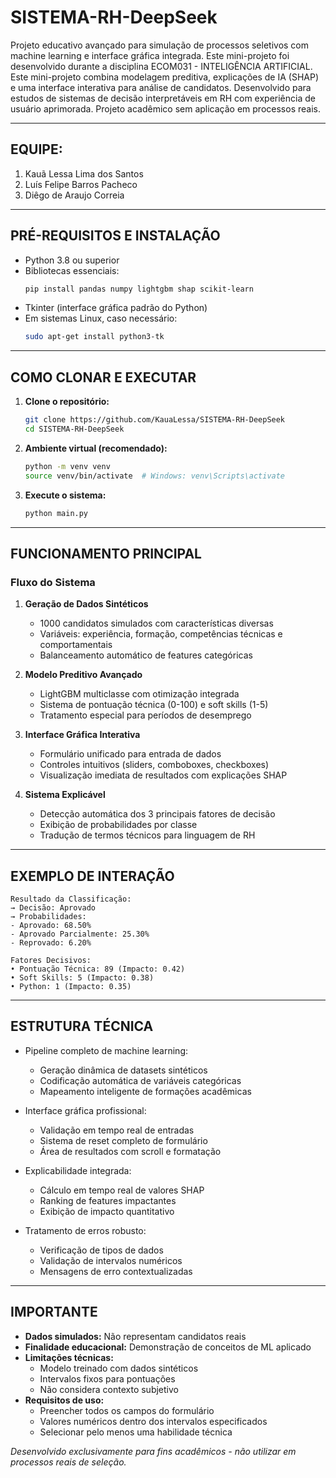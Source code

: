 # SISTEMA-RH-DeepSeek

Projeto educativo avançado para simulação de processos seletivos com machine learning e interface gráfica integrada. Este mini-projeto foi desenvolvido durante a disciplina ECOM031 - INTELIGÊNCIA ARTIFICIAL. Este mini-projeto combina modelagem preditiva, explicações de IA (SHAP) e uma interface interativa para análise de candidatos. Desenvolvido para estudos de sistemas de decisão interpretáveis em RH com experiência de usuário aprimorada. Projeto acadêmico sem aplicação em processos reais.

---

## EQUIPE:
1. Kauã Lessa Lima dos Santos
2. Luís Felipe Barros Pacheco
3. Diêgo de Araujo Correia
   
---

## PRÉ-REQUISITOS E INSTALAÇÃO

* Python 3.8 ou superior
* Bibliotecas essenciais:
  ```bash
  pip install pandas numpy lightgbm shap scikit-learn
  ```
* Tkinter (interface gráfica padrão do Python)
* Em sistemas Linux, caso necessário:
  ```bash
  sudo apt-get install python3-tk
  ```

---

## COMO CLONAR E EXECUTAR

1. **Clone o repositório:**
   ```bash
   git clone https://github.com/KauaLessa/SISTEMA-RH-DeepSeek
   cd SISTEMA-RH-DeepSeek
   ```

2. **Ambiente virtual (recomendado):**
   ```bash
   python -m venv venv
   source venv/bin/activate  # Windows: venv\Scripts\activate
   ```

3. **Execute o sistema:**
   ```bash
   python main.py
   ```

---

## FUNCIONAMENTO PRINCIPAL

### Fluxo do Sistema
1. **Geração de Dados Sintéticos**  
   - 1000 candidatos simulados com características diversas
   - Variáveis: experiência, formação, competências técnicas e comportamentais
   - Balanceamento automático de features categóricas

2. **Modelo Preditivo Avançado**  
   - LightGBM multiclasse com otimização integrada
   - Sistema de pontuação técnica (0-100) e soft skills (1-5)
   - Tratamento especial para períodos de desemprego

3. **Interface Gráfica Interativa**  
   - Formulário unificado para entrada de dados
   - Controles intuitivos (sliders, comboboxes, checkboxes)
   - Visualização imediata de resultados com explicações SHAP

4. **Sistema Explicável**  
   - Detecção automática dos 3 principais fatores de decisão
   - Exibição de probabilidades por classe
   - Tradução de termos técnicos para linguagem de RH

---

## EXEMPLO DE INTERAÇÃO

```
Resultado da Classificação:
→ Decisão: Aprovado
→ Probabilidades:
- Aprovado: 68.50%
- Aprovado Parcialmente: 25.30%
- Reprovado: 6.20%

Fatores Decisivos:
• Pontuação Técnica: 89 (Impacto: 0.42)
• Soft Skills: 5 (Impacto: 0.38)
• Python: 1 (Impacto: 0.35)
```

---

## ESTRUTURA TÉCNICA

* Pipeline completo de machine learning:
  - Geração dinâmica de datasets sintéticos
  - Codificação automática de variáveis categóricas
  - Mapeamento inteligente de formações acadêmicas

* Interface gráfica profissional:
  - Validação em tempo real de entradas
  - Sistema de reset completo de formulário
  - Área de resultados com scroll e formatação

* Explicabilidade integrada:
  - Cálculo em tempo real de valores SHAP
  - Ranking de features impactantes
  - Exibição de impacto quantitativo

* Tratamento de erros robusto:
  - Verificação de tipos de dados
  - Validação de intervalos numéricos
  - Mensagens de erro contextualizadas

---

## IMPORTANTE

* **Dados simulados:** Não representam candidatos reais
* **Finalidade educacional:** Demonstração de conceitos de ML aplicado
* **Limitações técnicas:**
  - Modelo treinado com dados sintéticos
  - Intervalos fixos para pontuações
  - Não considera contexto subjetivo
* **Requisitos de uso:**
  - Preencher todos os campos do formulário
  - Valores numéricos dentro dos intervalos especificados
  - Selecionar pelo menos uma habilidade técnica

*Desenvolvido exclusivamente para fins acadêmicos - não utilizar em processos reais de seleção.*
